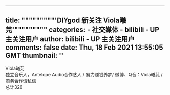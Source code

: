 
---
title: """""""""'DIYgod 新关注 Viola曦芫'"""""""""
categories: 
    - 社交媒体
    - bilibili - UP 主关注用户
author: bilibili - UP 主关注用户
comments: false
date: Thu, 18 Feb 2021 13:55:05 GMT
thumbnail: ''
---

<div>   
Viola曦芫<br>独立音乐人，Antelope Audio合作艺人 / 努力赚钱养梦/ 微博、Q音：Viola曦芫 / 商务合作请私信<br>总计326  
</div>
            